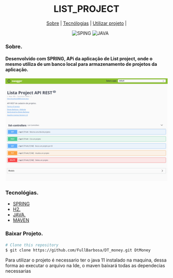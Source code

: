 <div>
  <h1 align="center">LIST_PROJECT</h1>
  
  <div align="center">

  <a href="#sobre">Sobre</a> 
    |
  <a href="#tecnologias">Tecnólogias</a>
    |
  <a href="#dependencias">Utilizar projeto</a>
    |
  </div>
</div>

<div >
<ul align="center">
  <img src="https://img.shields.io/badge/Spring-6DB33F?style=for-the-badge&logo=spring&logoColor=white"
        alt="SPING">
  <img src="
	https://img.shields.io/badge/Java-ED8B00?style=for-the-badge&logo=java&logoColor=white" alt="JAVA">
</ul>

</div>


<div>
  <h3>Sobre.</h3>
  <h4 id="sobre">
  <b>Desenvolvido com SPRING,</b>
    APi da aplicação de List project, onde o mesmo utiliza de um banco local para armazenamento de projetos da aplicação.</h4>

  <img src="src/assets_document/img/api_list.png" alt="Gif">
</div>


<div id="tecnologias">
  <h3>Tecnológias.</h3>
  <ul>
    <li>
      <a href="https://spring.io/">
      SPRING
      </a>
    </li>
    <li>
      <a href="https://www.h2database.com/html/main.html">
        H2.
      </a>
    </li>
    <li>
      <a href="https://www.java.com/pt-BR/">
        JAVA.
      </a>
    </li>
    <li>
      <a href="https://maven.apache.org/">
        MAVEN
      </a>
    </li>
  </ul>
  
</div>

<div id="dependencias">

<h3>Baixar Projeto.</h3>  

```bash
# Clone this repository
$ git clone https://github.com/FullBarbosa/DT_money.git DtMoney
```

<p>Para utilizar o projeto é necessario ter o java 11 instalado na maquina, dessa forma ao executar o arquivo na Ide, o maven baixará todas as dependecias necessarias</p>
